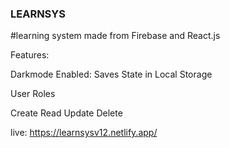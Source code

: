 ### LEARNSYS


#learning system made from Firebase and React.js

Features:

Darkmode Enabled: 
Saves State in Local Storage

User Roles

Create Read Update Delete

live: https://learnsysv12.netlify.app/
